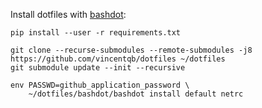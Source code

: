 Install dotfiles with [bashdot](https://github.com/bashdot/bashdot):
```
pip install --user -r requirements.txt

git clone --recurse-submodules --remote-submodules -j8 https://github.com/vincentqb/dotfiles ~/dotfiles
git submodule update --init --recursive

env PASSWD=github_application_password \
    ~/dotfiles/bashdot/bashdot install default netrc
```
